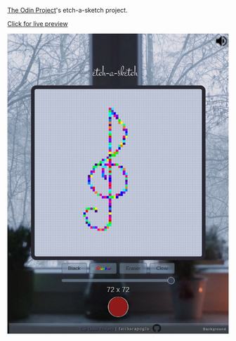 [The Odin Project](https://www.theodinproject.com/lessons/foundations-etch-a-sketch)'s etch-a-sketch project.

[Click for live preview](https://fatiharapoglu.github.io/sketch/)

![RPS](/assets/sketch.png)
